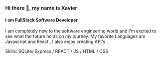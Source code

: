 ### Hi there 👋, my name is Xavier
#### I am FullStack Software Developer 
I am completely new to the software engineering world and I'm excited to see what the future holds on my journey. My favorite Languages are Javascript and React , I also enjoy creating API's .

Skills: SQLite/ Express / REACT / JS / HTML / CSS

<!--
**XavierTwitty/XavierTwitty** is a ✨ _special_ ✨ repository because its `README.md` (this file) appears on your GitHub profile.

Here are some ideas to get you started:

- 🔭 I’m currently working on ...
- 🌱 I’m currently learning ...
- 👯 I’m looking to collaborate on ...
- 🤔 I’m looking for help with ...
- 💬 Ask me about ...
- 📫 How to reach me: ...
- 😄 Pronouns: ...
- ⚡ Fun fact: ...
-->
